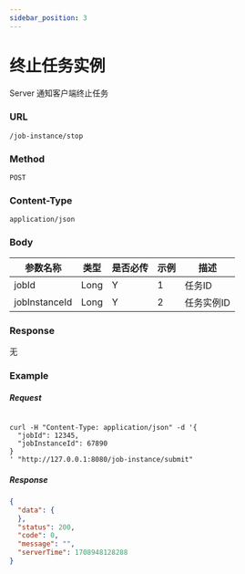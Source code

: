 ```yaml
---
sidebar_position: 3
---
```


# 终止任务实例
Server 通知客户端终止任务

### URL

`/job-instance/stop`

### Method

`POST`

### Content-Type

`application/json`

### Body

|参数名称|类型| 是否必传 | 示例|描述 |
| ----- | ----- |-----|--|--|
|jobId| Long| Y |1 | 任务ID|
|jobInstanceId|Long| Y |2 | 任务实例ID |

### Response

无

### Example

##### Request

```shell

curl -H "Content-Type: application/json" -d '{
  "jobId": 12345,
  "jobInstanceId": 67890
}
' "http://127.0.0.1:8080/job-instance/submit"

```

##### Response

```json
{
  "data": {
  },
  "status": 200,
  "code": 0,
  "message": "",
  "serverTime": 1708948128288
}
```